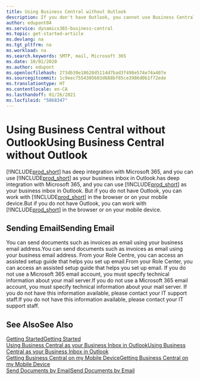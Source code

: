 ```yaml
---
title: Using Business Central without Outlook
description: If you don't have Outlook, you cannot use Business Central as your business inbox in Outlook, but you can work in a browser or on your mobile device.
author: edupont04
ms.service: dynamics365-business-central
ms.topic: get-started-article
ms.devlang: na
ms.tgt_pltfrm: na
ms.workload: na
ms.search.keywords: SMTP, mail, Microsoft 365
ms.date: 10/01/2020
ms.author: edupont
ms.openlocfilehash: 273db30e18628d5114d7bad3f498e574e74a407e
ms.sourcegitcommit: 1c9eec7554305603d688bf85ce3986d0b1f72ede
ms.translationtype: HT
ms.contentlocale: en-CA
ms.lasthandoff: 01/26/2021
ms.locfileid: "5068347"
---
```

# <a name="using-business-central-without-outlook"></a><span data-ttu-id="44573-103">Using Business Central without Outlook</span><span class="sxs-lookup"><span data-stu-id="44573-103">Using Business Central without Outlook</span></span>
[!INCLUDE[prod_short](includes/prod_short.md)] <span data-ttu-id="44573-104">has deep integration with Microsoft 365, and you can use [!INCLUDE[prod_short](includes/prod_short.md)] as your business inbox in Outlook.</span><span class="sxs-lookup"><span data-stu-id="44573-104">has deep integration with Microsoft 365, and you can use [!INCLUDE[prod_short](includes/prod_short.md)] as your business inbox in Outlook.</span></span> <span data-ttu-id="44573-105">But if you do not have Outlook, you can work with [!INCLUDE[prod_short](includes/prod_short.md)] in the browser or on your mobile device.</span><span class="sxs-lookup"><span data-stu-id="44573-105">But if you do not have Outlook, you can work with [!INCLUDE[prod_short](includes/prod_short.md)] in the browser or on your mobile device.</span></span>  

## <a name="sending-email"></a><span data-ttu-id="44573-106">Sending Email</span><span class="sxs-lookup"><span data-stu-id="44573-106">Sending Email</span></span>
<span data-ttu-id="44573-107">You can send documents such as invoices as email using your business email address.</span><span class="sxs-lookup"><span data-stu-id="44573-107">You can send documents such as invoices as email using your business email address.</span></span> <span data-ttu-id="44573-108">From your Role Centre, you can access an assisted setup guide that helps you set up email.</span><span class="sxs-lookup"><span data-stu-id="44573-108">From your Role Center, you can access an assisted setup guide that helps you set up email.</span></span> <span data-ttu-id="44573-109">If you do not use a Microsoft 365 email account, you must specify technical information about your mail server.</span><span class="sxs-lookup"><span data-stu-id="44573-109">If you do not use a Microsoft 365 email account, you must specify technical information about your mail server.</span></span> <span data-ttu-id="44573-110">If you do not have this information available, please contact your IT support staff.</span><span class="sxs-lookup"><span data-stu-id="44573-110">If you do not have this information available, please contact your IT support staff.</span></span>  


## <a name="see-also"></a><span data-ttu-id="44573-111">See Also</span><span class="sxs-lookup"><span data-stu-id="44573-111">See Also</span></span>
[<span data-ttu-id="44573-112">Getting Started</span><span class="sxs-lookup"><span data-stu-id="44573-112">Getting Started</span></span>](product-get-started.md)  
[<span data-ttu-id="44573-113">Using Business Central as your Business Inbox in Outlook</span><span class="sxs-lookup"><span data-stu-id="44573-113">Using Business Central as your Business Inbox in Outlook</span></span>](admin-outlook.md)  
[<span data-ttu-id="44573-114">Getting Business Central on my Mobile Device</span><span class="sxs-lookup"><span data-stu-id="44573-114">Getting Business Central on my Mobile Device</span></span>](install-mobile-app.md)  
[<span data-ttu-id="44573-115">Send Documents by Email</span><span class="sxs-lookup"><span data-stu-id="44573-115">Send Documents by Email</span></span>](ui-how-send-documents-email.md)
